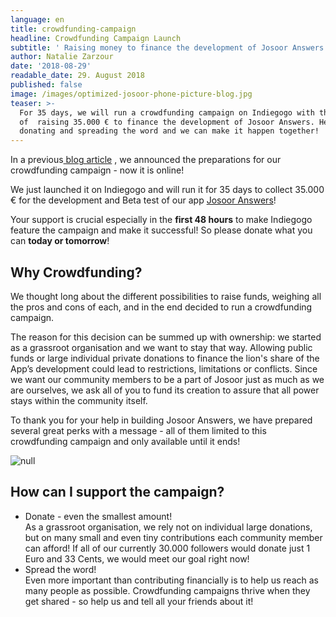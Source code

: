 ```yaml
---
language: en
title: crowdfunding-campaign
headline: Crowdfunding Campaign Launch
subtitle: ' Raising money to finance the development of Josoor Answers'
author: Natalie Zarzour
date: '2018-08-29'
readable_date: 29. August 2018
published: false
image: /images/optimized-josoor-phone-picture-blog.jpg
teaser: >-
  For 35 days, we will run a crowdfunding campaign on Indiegogo with the goal
  of  raising 35.000 € to finance the development of Josoor Answers. Help us by
  donating and spreading the word and we can make it happen together!
---
```

In a previous[ blog article](https://www.josoor.net/en/blog/posts/crowdfunding-announcement) , we announced the preparations for our crowdfunding campaign - now it is online!

We just launched it on Indiegogo and will run it for 35 days to collect 35.000 € for the development and Beta test of our app [Josoor Answers](https://www.josoor.net/en/blog/posts/josoor-answers)!

Your support is crucial especially in the **first 48 hours** to make Indiegogo feature the campaign and make it successful! So please donate what you can **today or tomorrow**!



## Why Crowdfunding?

We thought long about the different possibilities to raise funds, weighing all the pros and cons of each, and in the end decided to run a crowdfunding campaign. 

The reason for this decision can be summed up with ownership: we started as a grassroot organisation and we want to stay that way. Allowing public funds or large individual private donations to finance the lion's share of the App’s development could lead to restrictions, limitations or conflicts. Since we want our community members to be a part of Josoor just as much as we are ourselves, we ask all of you to fund its creation to assure that all power stays within the community itself.

To thank you for your help in building Josoor Answers, we have prepared several great perks with a message - all of them limited to this crowdfunding campaign and only available until it ends!

![null](/images/optimized-perks-pic-bags.png)

## How can I support the campaign?

* Donate - even the smallest amount!\
  As a grassroot organisation, we rely not on individual large donations, but on many small and even tiny contributions each community member can afford! If all of our currently 30.000 followers would donate just 1 Euro and 33 Cents, we would meet our goal right now!
* Spread the word!\
  Even more important than contributing financially is to help us reach as many people as possible. Crowdfunding campaigns thrive when they get shared - so help us and tell all your friends about it!
